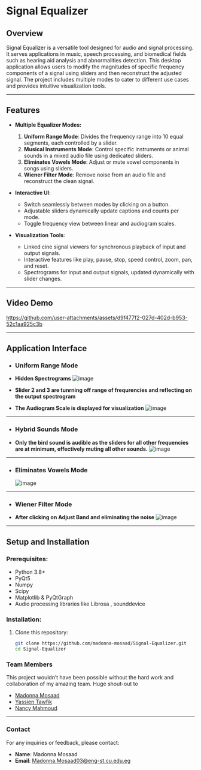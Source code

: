 # Signal Equalizer

## Overview  
Signal Equalizer is a versatile tool designed for audio and signal processing. It serves applications in music, speech processing, and biomedical fields such as hearing aid analysis and abnormalities detection. This desktop application allows users to modify the magnitudes of specific frequency components of a signal using sliders and then reconstruct the adjusted signal. The project includes multiple modes to cater to different use cases and provides intuitive visualization tools.

---

## Features  
- **Multiple Equalizer Modes:**
  1. **Uniform Range Mode**: Divides the frequency range into 10 equal segments, each controlled by a slider.  
  2. **Musical Instruments Mode**: Control specific instruments or animal sounds in a mixed audio file using dedicated sliders.  
  3. **Eliminates Vowels Mode**: Adjust or mute vowel components in songs using sliders.  
  4. **Wiener Filter Mode**: Remove noise from an audio file and reconstruct the clean signal.  

- **Interactive UI**:  
  - Switch seamlessly between modes by clicking on a button.  
  - Adjustable sliders dynamically update captions and counts per mode.  
  - Toggle frequency view between linear and audiogram scales.  

- **Visualization Tools**:  
  - Linked cine signal viewers for synchronous playback of input and output signals.  
  - Interactive features like play, pause, stop, speed control, zoom, pan, and reset.  
  - Spectrograms for input and output signals, updated dynamically with slider changes.  

---

## Video Demo  

https://github.com/user-attachments/assets/d9f477f2-027d-402d-b953-52c1aa925c3b


---

## Application Interface  

- ### **Uniform Range Mode**  
- **Hidden Spectrograms**
  ![image](https://github.com/user-attachments/assets/e843b1ce-948b-46ad-8fcd-2b6c7a5efd25)
  

- **Slider 2 and 3 are tunrning off range of frequrencies and reflecting on the output spectrogram**
- **The Audiogram Scale is displayed for visualization**
 ![image](https://github.com/user-attachments/assets/ef53bfa8-48b5-4c85-a8cd-8d4ac55529f0)

---

- ### **Hybrid Sounds Mode**  
- **Only the bird sound is audible as the sliders for all other frequencies are at minimum, effectively muting all other sounds.** 
  ![image](https://github.com/user-attachments/assets/6b1dc2cf-82fd-4c4b-9a6c-86da3f0f8498)

---

- ### **Eliminates Vowels Mode**  
   ![image](https://github.com/user-attachments/assets/ed7776e4-d70c-4848-b3d9-83d33db03882)
 
---

- ### **Wiener Filter Mode**  
- **After clicking on Adjust Band and eliminating the noise**
   ![image](https://github.com/user-attachments/assets/685132b5-29a3-478b-9fd0-efbef90e2e67)


---

## Setup and Installation  
### Prerequisites:  
- Python 3.8+  
- PyQt5  
- Numpy  
- Scipy  
- Matplotlib & PyQtGraph  
- Audio processing libraries like Librosa , sounddevice

### Installation:  
1. Clone this repository:  
   ```bash
   git clone https://github.com/madonna-mosaad/Signal-Equalizer.git
   cd Signal-Equalizer
### **Team Members**
This project wouldn’t have been possible without the hard work and collaboration of my amazing team. Huge shout-out to
- [Madonna Mosaad](https://github.com/madonna-mosaad)
- [Yassien Tawfik](https://github.com/YassienTawfikk)
- [Nancy Mahmoud](https://github.com/nancymahmoud1)

---

### **Contact**
For any inquiries or feedback, please contact:
- **Name**: Madonna Mosaad
- **Email**: [Madonna.Mosaad03@eng-st.cu.edu.eg](mailto:Madonna.Mosaad03@eng-st.cu.edu.eg)
